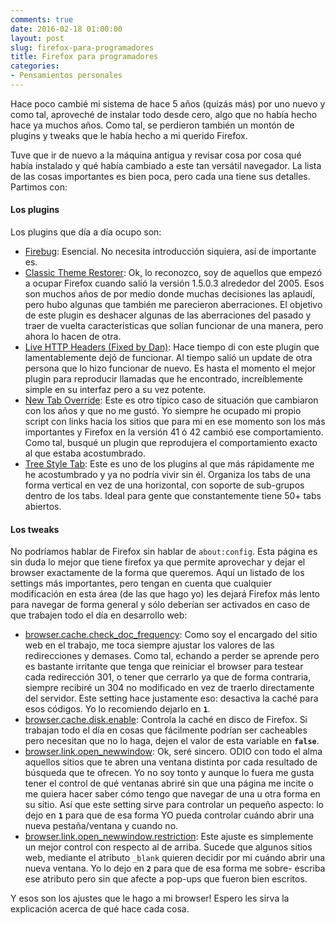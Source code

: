 ```yaml
---
comments: true
date: 2016-02-18 01:00:00
layout: post
slug: firefox-para-programadores
title: Firefox para programadores
categories:
- Pensamientos personales
---
```


Hace poco cambié mi sistema de hace 5 años (quizás más) por uno nuevo y como tal, aproveché de instalar todo desde cero,
algo que no había hecho hace ya muchos años. Como tal, se perdieron también un montón de plugins y tweaks que le había
hecho a mi querido Firefox. 

Tuve que ir de nuevo a la máquina antigua y revisar cosa por cosa qué había instalado y qué había cambiado a este tan
versátil navegador. La lista de las cosas importantes es bien poca, pero cada una tiene sus detalles. Partimos con:

<!-- more -->

#### Los plugins

Los plugins que día a día ocupo son: 

* [Firebug](http://getfirebug.com/): Esencial. No necesita introducción siquiera, así de importante es.
* [Classic Theme Restorer](https://addons.mozilla.org/en-US/firefox/addon/classicthemerestorer/): Ok, lo reconozco, soy
de aquellos que empezó a ocupar Firefox cuando salió la versión 1.5.0.3 alrededor del 2005. Esos son muchos años de por
medio donde muchas decisiones las aplaudí, pero hubo algunas que también me parecieron aberraciones. El objetivo de este
plugin es deshacer algunas de las aberraciones del pasado y traer de vuelta características que solían funcionar de una 
manera, pero ahora lo hacen de otra.
* [Live HTTP Headers (Fixed by Dan)](https://addons.mozilla.org/en-US/firefox/addon/live-http-headers-fixed-by-dan/): 
Hace tiempo di con este plugin que lamentablemente dejó de funcionar. Al tiempo salió un update de otra persona que lo
hizo funcionar de nuevo. Es hasta el momento el mejor plugin para reproducir llamadas que he encontrado, increíblemente 
simple en su interfaz pero a su vez potente.
* [New Tab Override](https://addons.mozilla.org/en-US/firefox/addon/new-tab-override/): Este es otro típico caso de 
situación que cambiaron con los años y que no me gustó. Yo siempre he ocupado mi propio script con links hacia los 
sitios que para mi en ese momento son los más importantes y Firefox en la versión 41 ó 42 cambió ese comportamiento. 
Como tal, busqué un plugin que reprodujera el comportamiento exacto al que estaba acostumbrado.
* [Tree Style Tab](https://addons.mozilla.org/en-US/firefox/addon/tree-style-tab/): Este es uno de los plugins al que
más rápidamente me he acostumbrado y ya no podría vivir sin él. Organiza los tabs de una forma vertical en vez de una 
horizontal, con soporte de sub-grupos dentro de los tabs. Ideal para gente que constantemente tiene 50+ tabs abiertos.

#### Los tweaks

No podríamos hablar de Firefox sin hablar de <code>about:config</code>. Esta página es sin duda lo mejor que tiene firefox ya que 
permite aprovechar y dejar el browser exactamente de la forma que queremos. Aquí un listado de los settings más 
importantes, pero tengan en cuenta que cualquier modificación en esta área (de las que hago yo) les dejará Firefox más
lento para navegar de forma general y sólo deberían ser activados en caso de que trabajen todo el día en desarrollo web:

* [browser.cache.check_doc_frequency](http://kb.mozillazine.org/Browser.cache.check_doc_frequency): Como soy el 
encargado del sitio web en el trabajo, me toca siempre ajustar los valores de las redirecciones y demases. Como tal, 
echando a perder se aprende pero es bastante irritante que tenga que reiniciar el browser para testear cada redirección 
301, o tener que cerrarlo ya que de forma contraria, siempre recibiré un 304 no modificado en vez de traerlo 
directamente del servidor. Este setting hace justamente eso: desactiva la caché para esos códigos. Yo lo recomiendo 
dejarlo en **<code>1</code>**. 
* [browser.cache.disk.enable](http://kb.mozillazine.org/Browser.cache.disk.enable): Controla la caché en disco de 
Firefox. Si trabajan todo el día en cosas que fácilmente podrían ser cacheables pero necesitan que no lo haga, dejen el
valor de esta variable en **<code>false</code>**.
* [browser.link.open_newwindow](http://kb.mozillazine.org/Browser.link.open_newwindow): Ok, seré sincero. ODIO con todo
el alma aquellos sitios que te abren una ventana distinta por cada resultado de búsqueda que te ofrecen. Yo no soy
tonto y aunque lo fuera me gusta tener el control de qué ventanas abriré sin que una página me incite o me quiera hacer
saber cómo tengo que navegar de una u otra forma en su sitio. Así que este setting sirve para controlar un pequeño 
aspecto: lo dejo en **<code>1</code>** para que de esa forma YO pueda controlar cuándo abrir una nueva pestaña/ventana y cuando no.
* [browser.link.open_newwindow.restriction](http://kb.mozillazine.org/Browser.link.open_newwindow.restriction): Este
ajuste es simplemente un mejor control con respecto al de arriba. Sucede que algunos sitios web, mediante el atributo
<code>_blank</code> quieren decidir por mi cuándo abrir una nueva ventana. Yo lo dejo en **<code>2</code>** para que de esa forma me sobre-
escriba ese atributo pero sin que afecte a pop-ups que fueron bien escritos.

Y esos son los ajustes que le hago a mi browser! Espero les sirva la explicación acerca de qué hace cada cosa.
